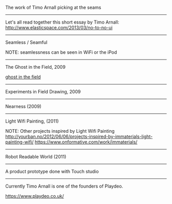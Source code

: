 The work of Timo Arnall
picking at the seams

---

Let's all read together this short essay by Timo Arnall:
http://www.elasticspace.com/2013/03/no-to-no-ui

---

Seamless / Seamful

NOTE: seamlessness can be seen in WiFi or the iPod

---

The Ghost in the Field, 2009

[ghost in the field](https://player.vimeo.com/video/7022707)

---

Experiments in Field Drawing, 2009

[](https://player.vimeo.com/video/1857683)

[](https://player.vimeo.com/video/862224)

---

Nearness (2009)

[](https://player.vimeo.com/video/6588461)

---

Light Wifi Painting, (2011)

[](https://player.vimeo.com/video/20412632)

NOTE: Other projects inspired by Light Wifi Painting
http://yourban.no/2012/06/06/projects-inspired-by-immaterials-light-painting-wifi/
https://www.onformative.com/work/immaterials/

---

Robot Readable World (2011)

[](https://player.vimeo.com/video/36239715)

---

A product prototype done with Touch studio

[](https://player.vimeo.com/video/6602990)

---

Currently Timo Arnall is one of the founders of Playdeo.

https://www.playdeo.co.uk/

